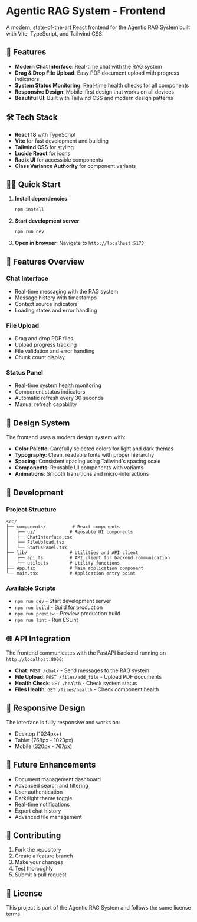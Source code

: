 # Agentic RAG System - Frontend

A modern, state-of-the-art React frontend for the Agentic RAG System built with Vite, TypeScript, and Tailwind CSS.

## 🚀 Features

- **Modern Chat Interface**: Real-time chat with the RAG system
- **Drag & Drop File Upload**: Easy PDF document upload with progress indicators
- **System Status Monitoring**: Real-time health checks for all components
- **Responsive Design**: Mobile-first design that works on all devices
- **Beautiful UI**: Built with Tailwind CSS and modern design patterns

## 🛠️ Tech Stack

- **React 18** with TypeScript
- **Vite** for fast development and building
- **Tailwind CSS** for styling
- **Lucide React** for icons
- **Radix UI** for accessible components
- **Class Variance Authority** for component variants

## 🏃‍♂️ Quick Start

1. **Install dependencies**:
   ```bash
   npm install
   ```

2. **Start development server**:
   ```bash
   npm run dev
   ```

3. **Open in browser**:
   Navigate to `http://localhost:5173`

## 📱 Features Overview

### Chat Interface
- Real-time messaging with the RAG system
- Message history with timestamps
- Context source indicators
- Loading states and error handling

### File Upload
- Drag and drop PDF files
- Upload progress tracking
- File validation and error handling
- Chunk count display

### Status Panel
- Real-time system health monitoring
- Component status indicators
- Automatic refresh every 30 seconds
- Manual refresh capability

## 🎨 Design System

The frontend uses a modern design system with:
- **Color Palette**: Carefully selected colors for light and dark themes
- **Typography**: Clean, readable fonts with proper hierarchy
- **Spacing**: Consistent spacing using Tailwind's spacing scale
- **Components**: Reusable UI components with variants
- **Animations**: Smooth transitions and micro-interactions

## 🔧 Development

### Project Structure
```
src/
├── components/          # React components
│   ├── ui/             # Reusable UI components
│   ├── ChatInterface.tsx
│   ├── FileUpload.tsx
│   └── StatusPanel.tsx
├── lib/                # Utilities and API client
│   ├── api.ts          # API client for backend communication
│   └── utils.ts        # Utility functions
├── App.tsx             # Main application component
└── main.tsx            # Application entry point
```

### Available Scripts
- `npm run dev` - Start development server
- `npm run build` - Build for production
- `npm run preview` - Preview production build
- `npm run lint` - Run ESLint

## 🌐 API Integration

The frontend communicates with the FastAPI backend running on `http://localhost:8000`:

- **Chat**: `POST /chat/` - Send messages to the RAG system
- **File Upload**: `POST /files/add_file` - Upload PDF documents
- **Health Check**: `GET /health` - Check system status
- **Files Health**: `GET /files/health` - Check component health

## 📱 Responsive Design

The interface is fully responsive and works on:
- Desktop (1024px+)
- Tablet (768px - 1023px)
- Mobile (320px - 767px)

## 🎯 Future Enhancements

- Document management dashboard
- Advanced search and filtering
- User authentication
- Dark/light theme toggle
- Real-time notifications
- Export chat history
- Advanced file management

## 🤝 Contributing

1. Fork the repository
2. Create a feature branch
3. Make your changes
4. Test thoroughly
5. Submit a pull request

## 📄 License

This project is part of the Agentic RAG System and follows the same license terms.